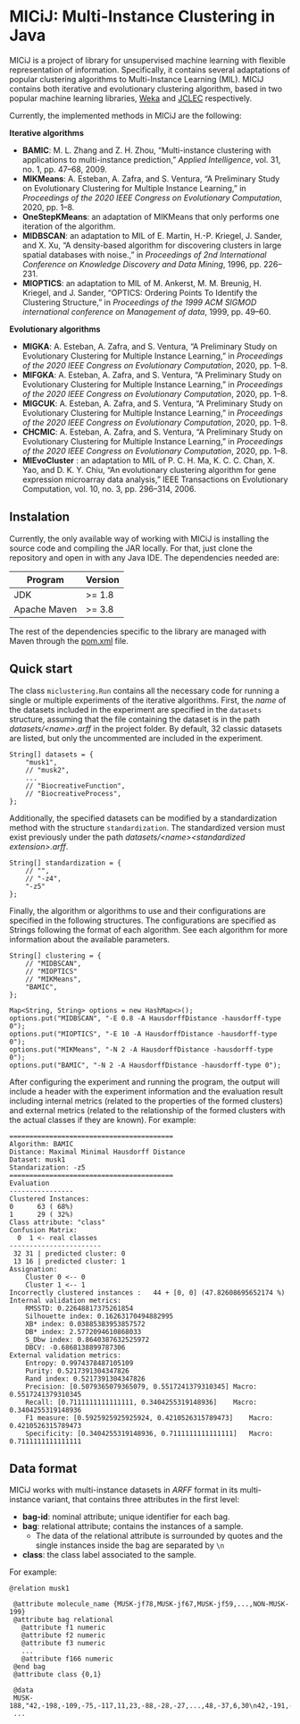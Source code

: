 # MICiJ: Multi-Instance Clustering in Java

MICiJ is a project of library for unsupervised machine learning with flexible representation of information. Specifically, it contains several adaptations of popular clustering algorithms to Multi-Instance Learning (MIL). MICiJ contains both iterative and evolutionary clustering algorithm, based in two popular machine learning libraries, [Weka](https://www.cs.waikato.ac.nz/ml/weka/) and [JCLEC](https://jclec.sourceforge.net) respectively.

Currently, the implemented methods in MICiJ are the following:

**Iterative algorithms**

* **BAMIC**: M. L. Zhang and Z. H. Zhou, “Multi-instance clustering with applications to multi-instance prediction,” *Applied Intelligence*, vol. 31, no. 1, pp. 47–68, 2009.
* **MIKMeans**: A. Esteban, A. Zafra, and S. Ventura, “A Preliminary Study on Evolutionary Clustering for Multiple Instance Learning,” in *Proceedings of the 2020 IEEE Congress on Evolutionary Computation*, 2020, pp. 1–8.
* **OneStepKMeans**: an adaptation of MIKMeans that only performs one iteration of the algorithm.
* **MIDBSCAN**: an adaptation to MIL of E. Martin, H.-P. Kriegel, J. Sander, and X. Xu, “A density-based algorithm for discovering clusters in large spatial databases with noise.,” in *Proceedings of 2nd International Conference on Knowledge Discovery and Data Mining*, 1996, pp. 226–231.
* **MIOPTICS**: an adaptation to MIL of M. Ankerst, M. M. Breunig, H. Kriegel, and J. Sander, “OPTICS: Ordering Points To Identify the Clustering Structure,” in *Proceedings of the 1999 ACM SIGMOD international conference on Management of data*, 1999, pp. 49–60.

**Evolutionary algorithms**

* **MIGKA**: A. Esteban, A. Zafra, and S. Ventura, “A Preliminary Study on Evolutionary Clustering for Multiple Instance Learning,” in *Proceedings of the 2020 IEEE Congress on Evolutionary Computation*, 2020, pp. 1–8.
* **MIFGKA**: A. Esteban, A. Zafra, and S. Ventura, “A Preliminary Study on Evolutionary Clustering for Multiple Instance Learning,” in *Proceedings of the 2020 IEEE Congress on Evolutionary Computation*, 2020, pp. 1–8.
* **MIGCUK**: A. Esteban, A. Zafra, and S. Ventura, “A Preliminary Study on Evolutionary Clustering for Multiple Instance Learning,” in *Proceedings of the 2020 IEEE Congress on Evolutionary Computation*, 2020, pp. 1–8.
* **CHCMIC**: A. Esteban, A. Zafra, and S. Ventura, “A Preliminary Study on Evolutionary Clustering for Multiple Instance Learning,” in *Proceedings of the 2020 IEEE Congress on Evolutionary Computation*, 2020, pp. 1–8.
* **MIEvoCluster** : an adaptation to MIL of P. C. H. Ma, K. C. C. Chan, X. Yao, and D. K. Y. Chiu, “An evolutionary clustering algorithm for gene expression microarray data analysis,” IEEE Transactions on Evolutionary Computation, vol. 10, no. 3, pp. 296–314, 2006.


## Instalation

Currently, the only available way of working with MICiJ is installing the source code and compiling the JAR locally. For that, just clone the repository and open in with any Java IDE. The dependencies needed are:

| Program      | Version |
|--------------|---------|
| JDK          | \>= 1.8 |
| Apache Maven | \>= 3.8 |

The rest of the dependencies specific to the library are managed with Maven through the [pom.xml](https://github.com/aestebant/mi-clustering/blob/master/pom.xml) file.


## Quick start

The class `miclustering.Run` contains all the necessary code for running a single or multiple experiments of the iterative algorithms. First, the _name_ of the datasets included in the experiment are specified in the `datasets` structure, assuming that the file containing the dataset is in the path *datasets/\<name\>.arff* in the project folder. By default, 32 classic datasets are listed, but only the uncommented are included in the experiment.
```
String[] datasets = {
    "musk1",
    // "musk2",
    ...
    // "BiocreativeFunction",
    // "BiocreativeProcess",
};
```
Additionally, the specified datasets can be modified by a standardization method with the structure `standardization`. The standardized version must exist previously under the path *datasets/\<name\>\<standardized extension\>.arff*.
```
String[] standardization = {
    // "",
    // "-z4",
    "-z5"
};
```
Finally, the algorithm or algorithms to use and their configurations are specified in the following structures. The configurations are specified as Strings following the format of each algorithm. See each algorithm for more information about the available parameters.
```
String[] clustering = {
    // "MIDBSCAN",
    // "MIOPTICS"
    // "MIKMeans",
    "BAMIC",
};

Map<String, String> options = new HashMap<>();
options.put("MIDBSCAN", "-E 0.8 -A HausdorffDistance -hausdorff-type 0");
options.put("MIOPTICS", "-E 10 -A HausdorffDistance -hausdorff-type 0");
options.put("MIKMeans", "-N 2 -A HausdorffDistance -hausdorff-type 0");
options.put("BAMIC", "-N 2 -A HausdorffDistance -hausdorff-type 0");
```

After configuring the experiment and running the program, the output will include a header with the experiment information and the evaluation result including internal metrics (related to the properties of the formed clusters) and external metrics (related to the relationship of the formed clusters with the actual classes if they are known). For example:
```
=========================================
Algorithm: BAMIC
Distance: Maximal Minimal Hausdorff Distance
Dataset: musk1
Standarization: -z5
=========================================
Evaluation
----------------
Clustered Instances:
0      63 ( 68%)
1      29 ( 32%)
Class attribute: "class"
Confusion Matrix:
  0  1 <- real classes
-----------------------
 32 31 | predicted cluster: 0
 13 16 | predicted cluster: 1
Assignation:
	Cluster 0 <-- 0
	Cluster 1 <-- 1
Incorrectly clustered instances :	44 + [0, 0]	(47.82608695652174 %)
Internal validation metrics:
	RMSSTD: 0.22648817375261854
	Silhouette index: 0.16263170494882995
	XB* index: 0.03885383953857572
	DB* index: 2.5772094610868033
	S_Dbw index: 0.8640387632525972
	DBCV: -0.6868138899787306
External validation metrics:
	Entropy: 0.9974378487105109
	Purity: 0.5217391304347826
	Rand index: 0.5217391304347826
	Precision: [0.5079365079365079, 0.5517241379310345]	Macro: 0.5517241379310345
	Recall: [0.7111111111111111, 0.3404255319148936]	Macro: 0.3404255319148936
	F1 measure: [0.5925925925925924, 0.4210526315789473]	Macro: 0.4210526315789473
	Specificity: [0.3404255319148936, 0.7111111111111111]	Macro: 0.7111111111111111
```


## Data format

MICiJ works with multi-instance datasets in *ARFF* format in its multi-instance variant, that contains three attributes in the first level:
* **bag-id**: nominal attribute; unique identifier for each bag.
* **bag**: relational attribute; contains the instances of a sample.
  * The data of the relational attribute is surrounded by quotes and the single instances inside the bag are separated by `\n`
* **class**: the class label associated to the sample.

For example:
```
@relation musk1

 @attribute molecule_name {MUSK-jf78,MUSK-jf67,MUSK-jf59,...,NON-MUSK-199}
 @attribute bag relational
   @attribute f1 numeric
   @attribute f2 numeric
   @attribute f3 numeric
   ...
   @attribute f166 numeric
 @end bag
 @attribute class {0,1}

 @data
 MUSK-188,"42,-198,-109,-75,-117,11,23,-88,-28,-27,...,48,-37,6,30\n42,-191,-142,-65,-117,55,49,-170,-45,5,...,48,-37,5,30\n...",1
 ...
```
